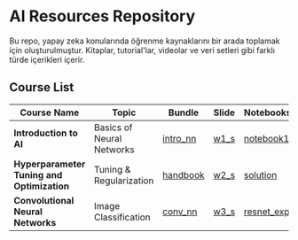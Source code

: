 # AI Resources Repository

Bu repo, yapay zeka konularında öğrenme kaynaklarını bir arada toplamak için oluşturulmuştur. Kitaplar, tutorial'lar, videolar ve veri setleri gibi farklı türde içerikleri içerir.

## Course List

| Course Name                              | Topic                           | Bundle            | Slide          | Notebooks         | Links                 |
|------------------------------------------|---------------------------------|-------------------|----------------|-------------------|-----------------------|
| **Introduction to AI**                   | Basics of Neural Networks       | [intro_nn](#)     | [w1_s](#)      | [notebook1](#)    | [v1](#) [v2](#)       |
| **Hyperparameter Tuning and Optimization** | Tuning & Regularization         | [handbook](#)     | [w2_s](#)      | [solution](#)     | [v3](#)               |
| **Convolutional Neural Networks**        | Image Classification            | [conv_nn](#)      | [w3_s](#)      | [resnet_exp](#)   | [v4](#) [v5](#)       |
